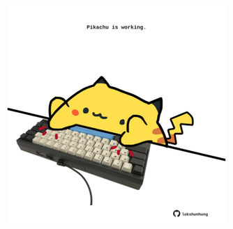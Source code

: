 <!-- built at 20/02/2025, 24:01:42 UTC -->
<p align="center">
  <img width="500" height="500" src="./ReadmeImage.svg">
</p>
